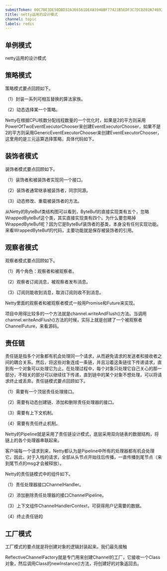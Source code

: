 ```yaml
---
submitToken: 00C7BE3DE50D8D32A3E6561DE483948BF77421B5EDF3C7DCD282A74892A33EB7
title: netty运用的设计模式
channel: topic
labels: redis
---
```


## 单例模式

netty运用的设计模式

## 策略模式

策略模式要点回顾如下。

（1）封装一系列可相互替换的算法家族。


（2）动态选择某一个策略。


Netty在根据CPU核数分配线程数量的一个优化时，如果是2的平方则采用PowerOfTwoEventExecutorChooser来创建EventExecutorChooser，如果不是2的平方则采用GenericEventExecutorChooser来创建EventExecutorChooser，这里用的是三元运算选择策略，具体代码如下。


## 装饰者模式

装饰者模式要点回顾如下。

（1）装饰者和被装饰者实现同一个接口。

（2）装饰者通常继承被装饰者，同宗同源。

（3）动态修改、重载被装饰者的方法。


从Netty的ByteBuf类结构图可以看到，ByteBuf的直接实现类有五个，忽略WrappedByteBuf这个类，其实直接实现类有四个。为什么要忽略掉WrappedByteBuf呢？因为它是ByteBuf装饰者的基类，本身没有任何实现功能。来看WrappedByteBuf的代码，主要功能就是保存被装饰者的引用。

##  观察者模式

观察者模式要点回顾如下。

（1）两个角色：观察者和被观察者。

（2）观察者订阅消息，被观察者发布消息。

（3）订阅则能收到消息，取消订阅则收不到消息。


Netty里面的观察者和被观察者模式一般用Promise和Future来实现。


项目中用得比较多的一个方法就是channel.writeAndFlush()方法。当调用channel.writeAndFlush()方法的时候，实际上就是创建了一个被观察者ChannelFuture，来看源码。

## 责任链
责任链是指多个对象都有机会处理同一个请求，从而避免请求的发送者和接收者之间的耦合关系。然后，将这些对象连成一条链，并且沿着这条链往下传递请求，直到有一个对象可以处理它为止。在处理过程中，每个对象只处理它自己关心的那一部分，不相关的部分可以继续往下传递，直到链中的某个对象不想处理，可以将请求终止或丢弃。责任链模式要点回顾如下。


（1）需要有一个顶层责任处理接口。


（2）需要有动态创建链、添加和删除责任处理器的接口。

（3）需要有上下文机制。

（4）需要有责任终止机制。


Netty的Pipeline就是采用了责任链设计模式，底层采用双向链表的数据结构，将链上的各个处理器串联起来。

客户端每一个请求到来，Netty都认为是Pipeline中所有的处理器都有机会处理它。因此，对于入栈的请求，全部从头节点开始往后传播，一直传播到尾节点（来到尾节点的msg才会被释放）。

Netty的责任链模式中的组件如下。

（1）责任处理器接口ChannelHandler。

（2）添加删除责任处理器的接口ChannelPipeline。

（3）上下文组件ChannelHandlerContext，可获得用户记需要的数据。

（4）终止责任链的

## 工厂模式

工厂模式的要点就是将创建对象的逻辑封装起来。我们最先接触

ReflectiveChannelFactory就是专门用来创建Channel的工厂，它接收一个Class对象，然后调用Class的newInstance()方法，将创建好的对象返回去。